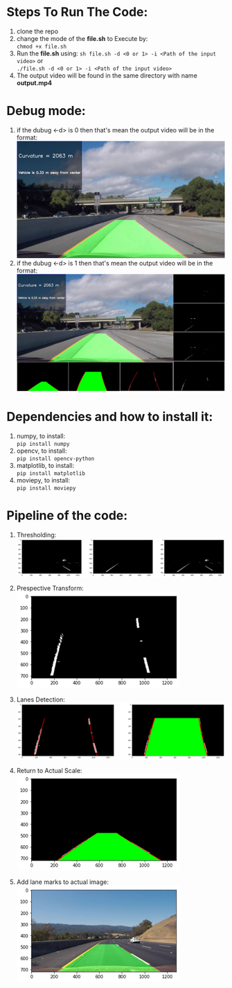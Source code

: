 # Steps To Run The Code:

1. clone the repo
2. change the mode of the **file.sh** to Execute by:  
	`chmod +x file.sh`
3. Run the **file.sh** using:
	`sh file.sh -d <0 or 1> -i <Path of the input video>` or  
	`./file.sh -d <0 or 1> -i <Path of the input video>`
4. The output video will be found in the same directory with name **output.mp4**



# Debug mode:

1. if the dubug <-d> is 0 then that's mean the output video will be in the format:
	![non-debugging mode](pic/img2.jpeg)
2. if the dubug <-d> is 1 then that's mean the output video will be in the format:
	![debugging mode](pic/img1.jpeg)
	
	
# Dependencies and how to install it:

1. numpy, to install:  
	`pip install numpy`
2. opencv, to install:  
	`pip install opencv-python`
3. matplotlib, to install:  
	`pip install matplotlib`
4. moviepy, to install:  
	`pip install moviepy`



# Pipeline of the code:  

1. Thresholding:
	![Thresholding](pic/thresh.png)
		
2. Prespective Transform:
	![Prespective-Transform](pic/PrespectiveTransform.png)
	
3. Lanes Detection:
	![Lanes-Detection](pic/LanesDetection.png)
	
4. Return to Actual Scale:
	![Return](pic/ret.png)
	
5. Add lane marks to actual image:
	![Adding](pic/adding.png)
	